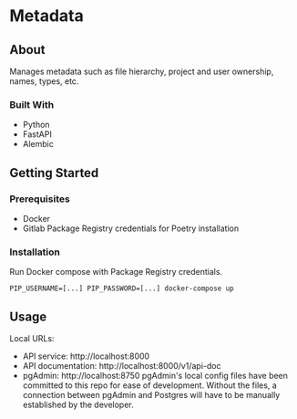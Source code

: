 # Metadata

## About
Manages metadata such as file hierarchy, project and user ownership, names, types, etc.

### Built With
- Python
- FastAPI
- Alembic

## Getting Started

### Prerequisites
- Docker
- Gitlab Package Registry credentials for Poetry installation

### Installation
Run Docker compose with Package Registry credentials.

    PIP_USERNAME=[...] PIP_PASSWORD=[...] docker-compose up

## Usage
Local URLs:
- API service: http://localhost:8000
- API documentation: http://localhost:8000/v1/api-doc
- pgAdmin: http://localhost:8750
pgAdmin's local config files have been committed to this repo for ease of development. Without the files, a connection between pgAdmin and Postgres will have to be manually established by the developer.
